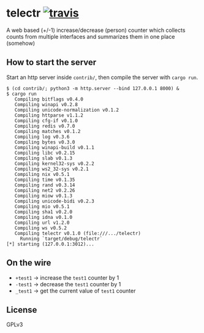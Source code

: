 # telectr [![travis][travis-image]][travis-url]

[travis-image]: https://img.shields.io/travis/telekollektiv/telectr.svg
[travis-url]: https://travis-ci.org/telekollektiv/telectr

A web based (+/-1) increase/decrease (person) counter which collects counts from multiple interfaces and summarizes them in one place (somehow)

## How to start the server

Start an http server inside `contrib/`, then compile the server with `cargo run`.

```
$ (cd contrib/; python3 -m http.server --bind 127.0.0.1 8000) &
$ cargo run
   Compiling bitflags v0.4.0
   Compiling winapi v0.2.8
   Compiling unicode-normalization v0.1.2
   Compiling httparse v1.1.2
   Compiling cfg-if v0.1.0
   Compiling redis v0.7.0
   Compiling matches v0.1.2
   Compiling log v0.3.6
   Compiling bytes v0.3.0
   Compiling winapi-build v0.1.1
   Compiling libc v0.2.15
   Compiling slab v0.1.3
   Compiling kernel32-sys v0.2.2
   Compiling ws2_32-sys v0.2.1
   Compiling nix v0.5.1
   Compiling time v0.1.35
   Compiling rand v0.3.14
   Compiling net2 v0.2.26
   Compiling miow v0.1.3
   Compiling unicode-bidi v0.2.3
   Compiling mio v0.5.1
   Compiling sha1 v0.2.0
   Compiling idna v0.1.0
   Compiling url v1.2.0
   Compiling ws v0.5.2
   Compiling telectr v0.1.0 (file:///.../telectr)
     Running `target/debug/telectr`
[*] starting (127.0.0.1:3012)...
```

## On the wire

- `+test1` -> increase the `test1` counter by 1
- `-test1` -> decrease the `test1` counter by 1
- `_test1` -> get the current value of `test1` counter

## License

GPLv3

